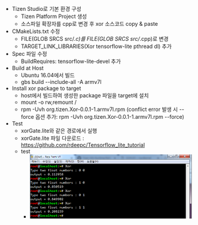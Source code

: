 * Tizen Studio로 기본 환경 구성
  * Tizen Platform Project 생성
  * 소스파일 확장자를 cpp로 변경 후 xor 소스코드 copy & paste
* CMakeLists.txt 수정
  * FILE(GLOB SRCS src/*.c)를 FILE(GLOB SRCS src/*.cpp)로 변경
  * TARGET_LINK_LIBRARIES(Xor tensorflow-lite pthread dl) 추가
* Spec 파일 수정
  * BuildRequires: tensorflow-lite-devel 추가
* Build at Host
  * Ubuntu 16.04에서 빌드
  * gbs build --include-all -A armv7l
* Install xor package to target
  * host에서 빌드하여 생성한 package 파일을 target에 설치
  * mount -o rw,remount /
  * rpm -Uvh org.tizen.Xor-0.0.1-1.armv7l.rpm
     (conflict error 발생 시 --force 옵션 추가: rpm -Uvh org.tizen.Xor-0.0.1-1.armv7l.rpm --force)
* Test
  * xorGate.lite와 같은 경로에서 실행
  * xorGate.lite 파일 다운로드 : https://github.com/rdeepc/Tensorflow_lite_tutorial
  * test
    * ![test_xor](./fig/test_xor.png)

